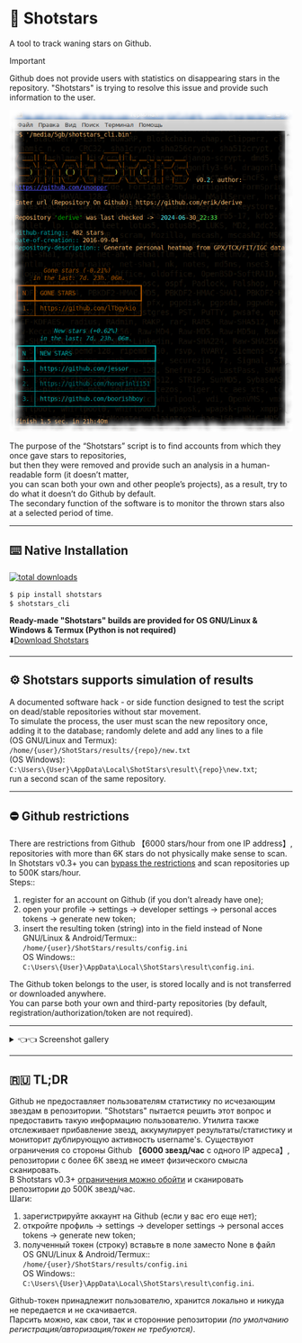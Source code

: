 # 💫 Shotstars
A tool to track waning stars on Github.  

> [!IMPORTANT]  
>Github does not provide users with statistics on disappearing stars in the repository. "Shotstars" is trying to resolve this issue and provide such information to the user.  

<img src="https://raw.githubusercontent.com/snooppr/shotstars/main/images/CLI.png" />

The purpose of the “Shotstars” script is to find accounts from which they once gave stars to repositories,  
but then they were removed and provide such an analysis in a human-readable form (it doesn’t matter,  
you can scan both your own and other people’s projects), as a result, try to do what it doesn’t do Github by default.  
The secondary function of the software is to monitor the thrown stars also at a selected period of time.  

 ---

## ⌨️ Native Installation  
[![total downloads](https://static.pepy.tech/badge/shotstars)](https://pepy.tech/project/shotstars)  

```
$ pip install shotstars
$ shotstars_cli
```

**Ready-made "Shotstars" builds are provided for OS GNU/Linux & Windows & Termux (Python is not required)**  
⬇️[Download Shotstars](https://github.com/snooppr/shotstars/releases "download a ready-made assembly for Windows; GNU/Linux or Termux")  

 ---

## ⚙️ Shotstars supports simulation of results  
A documented software hack - or side function designed to test the script on dead/stable repositories without star movement.  
To simulate the process, the user must scan the new repository once,   
adding it to the database; randomly delete and add any lines to a file  
(OS GNU/Linux and Termux):    
`/home/{user}/ShotStars/results/{repo}/new.txt`  
(OS Windows):  
`C:\Users\{User}\AppData\Local\ShotStars\result\{repo}\new.txt`;  
run a second scan of the same repository.  

 ---

## ⛔️ Github restrictions  
There are restrictions from Github 【6000 stars/hour from one IP address】, repositories with more than 6K stars do not physically make sense to scan.  
In Shotstars v0.3+ you can [bypass the restrictions](https://github.com/snooppr/shotstars/issues/3) and scan repositories up to 500K stars/hour.  
Steps::  
1) register for an account on Github (if you don’t already have one);  
2) open your profile -> settings -> developer settings -> personal acces tokens -> generate new token;  
3) insert the resulting token (string) into in the field instead of None  
GNU/Linux & Android/Termux::  
`/home/{user}/ShotStars/results/config.ini`  
OS Windows::  
`C:\Users\{User}\AppData\Local\ShotStars\result\config.ini`.  

The Github token belongs to the user, is stored locally and is not transferred or downloaded anywhere.  
You can parse both your own and third-party repositories (by default, registration/authorization/token are not required).  

 ---

<details>
<summary> 👈👈 Screenshot gallery </summary>  

### 1. Shotstars for Windows 7  
<img src="https://raw.githubusercontent.com/snooppr/shotstars/main/images/shotstars%20Win.png" />  


### 2 Shotstars HTML-report  
<img src="https://raw.githubusercontent.com/snooppr/shotstars/main/images/html-report.png" />  


### 3 Shotstars for Android/Termux  
<img src="https://raw.githubusercontent.com/snooppr/shotstars/main/images/Termux.png" />  


### 4 Shotstars Limit Github/API  
<img src="https://raw.githubusercontent.com/snooppr/shotstars/main/images/Limit.png" />  

</details>

 ---

## 🇷🇺 TL;DR  
Github не предоставляет пользователям статистику по исчезающим звездам в репозитории.
"Shotstars" пытается решить этот вопрос и предоставить такую информацию пользователю.
Утилита также отслеживает прибавление звезд, аккумулирует результаты/статистику и мониторит дублирующую активность username's.
Существуют ограничения со стороны Github 【**6000 звезд/час** с одного IP адреса】, репозитории с более 6К звезд не имеет физического смысла сканировать.  
В Shotstars v0.3+ [ограничения можно обойти](https://github.com/snooppr/shotstars/issues/3) и сканировать репозитории до 500K звезд/час.  
Шаги:  
1) зарегистрируйте аккаунт на Github (если у вас его еще нет);  
2) откройте профиль -> settings -> developer settings -> personal acces tokens -> generate new token;  
3) полученный токен (строку) вставьте в поле заместо None в файл  
OS GNU/Linux & Android/Termux::  
`/home/{user}/ShotStars/results/config.ini`  
OS Windows::  
`C:\Users\{User}\AppData\Local\ShotStars\result\config.ini`.  

Github-токен принадлежит пользователю, хранится локально и никуда не передается и не скачивается.  
Парсить можно, как свои, так и сторонние репозитории *(по умолчанию регистрация/авторизация/токен не требуются)*.  
